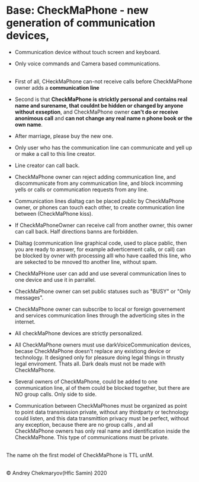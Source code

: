# Base: CheckMaPhone - new generation of communication devices, 
* Communication device without touch screen and keyboard.<br/>
* Only voice commands and Camera based communications.<br/><br/>

* First of all, CHeckMaPhone can-not receive calls before CheckMaPhone owner adds a **communication line** <br/>
* Second is that **CheckMaPhone is stricktly personal and contains real name and surename, that couldnt be hidden or changed by anyone without exseption**, and CheckMaPhone owner **can't do or receive anonimous call** and **can not change any real name n phone book or the own name**.<br/>
* After marriage, please buy the new one.
* Only user who has the communication line can communicate and yell up or make a call to this line creator.<br/>
* Line creator can call back.
* CheckMaPhone owner can reject adding communication line, and discommunicate from any communication line, and block incomming yells or calls or communication requests from any line.
* Communication lines dialtag can be placed public by CheckMaPhone owner, or phones can touch each other, to create communication line between (CheckMaPhone kiss).<br/>
* If CheckMaPhoneOwner can receive call from another owner, this owner can call back. Half directions banns are forbidden.<br/>
* Dialtag (communication line graphical code, used to place pablic, then you are ready to answer, for example adverticement calls, or call) can be blocked by ovner with processing alll who have caalled this line, who are sekected to be mnoved tto another line, without spam. <br/>
* CheckMaPHone user can add and use  several communication lines to one device and use it in parrallel.<br/>
* CheckMaPhone owner can set public statuses such as "BUSY" or "Оnly messages".<br/>
* CheckMaPhone owner can subscribe to local or foreign governement and services communication lines through the adverticing sites in the internet.<br/>
* All checkMaPhone devices are strictly personalized.<br/>
* All CheckMaPhone owners must use darkVoiceCommunication devices, becase CheckMaPhone doesn't replace any existiong device or technology. It designed only for pleasure doing legal things in thrusty legal enviroment. Thats all. Dark deals must not be made with CheckMaPhone. <br/>
* Several owners of CheckMaPhone, could be added to one communication line, al of them could be blocked together, but there are NO group calls. Only side to side.
* Communication between CheckMaPhones must be organized as point to point data transmission private, without any thirdparty or technology could listen, and this data transmittion  privacy must be perfect, without any exception, because there are no group calls , and all CheckMaPhone owners has only real name and identification inside the CheckMaPhone. This type of communications must be private. 
<br/>
The name oh the first model of CheckMaPhone is TTL unIM.<br/>
<br/>

© Andrey Chekmaryov(Hfic Samin) 2020
